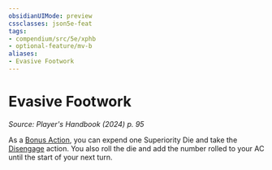 ```yaml
---
obsidianUIMode: preview
cssclasses: json5e-feat
tags:
- compendium/src/5e/xphb
- optional-feature/mv-b
aliases:
- Evasive Footwork
---
```

# Evasive Footwork
*Source: Player's Handbook (2024) p. 95*  

As a [Bonus Action](/3-Mechanics/CLI/variant-rules/bonus-action-xphb.md), you can expend one Superiority Die and take the [Disengage](actions.md#Disengage) action. You also roll the die and add the number rolled to your AC until the start of your next turn.
